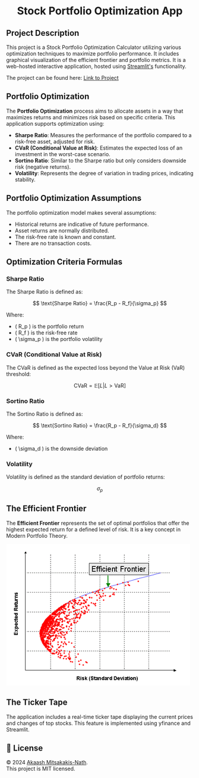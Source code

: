 <h1 align="center">Stock Portfolio Optimization App</h1>

## Project Description

This project is a Stock Portfolio Optimization Calculator utilizing various optimization techniques to maximize portfolio performance. It includes graphical visualization of the efficient frontier and portfolio metrics. It is a web-hosted interactive application, hosted using [Streamlit's](https://streamlit.io) functionality.

The project can be found here: [Link to Project](https://stockportfoliooptimizationapp.streamlit.app)

## Portfolio Optimization

The **Portfolio Optimization** process aims to allocate assets in a way that maximizes returns and minimizes risk based on specific criteria. This application supports optimization using:

- **Sharpe Ratio**: Measures the performance of the portfolio compared to a risk-free asset, adjusted for risk.
- **CVaR (Conditional Value at Risk)**: Estimates the expected loss of an investment in the worst-case scenario.
- **Sortino Ratio**: Similar to the Sharpe ratio but only considers downside risk (negative returns).
- **Volatility**: Represents the degree of variation in trading prices, indicating stability.

## Portfolio Optimization Assumptions

The portfolio optimization model makes several assumptions:

- Historical returns are indicative of future performance.
- Asset returns are normally distributed.
- The risk-free rate is known and constant.
- There are no transaction costs.

## Optimization Criteria Formulas

### Sharpe Ratio

The Sharpe Ratio is defined as:

$$
\text{Sharpe Ratio} = \frac{R_p - R_f}{\sigma_p}
$$

Where:

- \( R_p \) is the portfolio return
- \( R_f \) is the risk-free rate
- \( \sigma_p \) is the portfolio volatility

### CVaR (Conditional Value at Risk)

The CVaR is defined as the expected loss beyond the Value at Risk (VaR) threshold:

$$
\text{CVaR} = \mathbb{E}[L | L > \text{VaR}]
$$

### Sortino Ratio

The Sortino Ratio is defined as:

$$
\text{Sortino Ratio} = \frac{R_p - R_f}{\sigma_d}
$$

Where:

- \( \sigma_d \) is the downside deviation

### Volatility

Volatility is defined as the standard deviation of portfolio returns:

$$
\sigma_p
$$

## The Efficient Frontier

The **Efficient Frontier** represents the set of optimal portfolios that offer the highest expected return for a defined level of risk. It is a key concept in Modern Portfolio Theory.

![Efficient Frontier](efficient-frontier.png)

## The Ticker Tape

The application includes a real-time ticker tape displaying the current prices and changes of top stocks. This feature is implemented using yfinance and Streamlit.

## 📝 License

© 2024 [Akaash Mitsakakis-Nath](https://github.com/amitsakakis).<br />
This project is MIT licensed.
